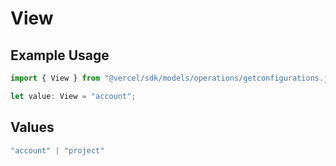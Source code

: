 # View

## Example Usage

```typescript
import { View } from "@vercel/sdk/models/operations/getconfigurations.js";

let value: View = "account";
```

## Values

```typescript
"account" | "project"
```